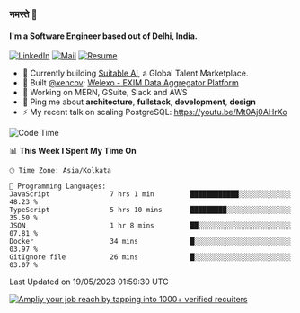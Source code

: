 ### नमस्ते 🙏

#### I'm a Software Engineer based out of Delhi, India.

[![LinkedIn](https://img.shields.io/badge/linkedin-%230077B5.svg)](https://linkedin.com/in/sambhav2612)
[![Mail](https://img.shields.io/badge/gmail-D14836)](mailto:sambhavjain2612@gmail.com)
[![Resume](https://img.shields.io/badge/resume-%23#FFFF00.svg)](https://mega.nz/file/IjA3yaoB#BFfQg1-aKva0piAd_wWs8Hf5dlnYRQ2ZkwtYwNMzBhA)

- 🏢 Currently building [Suitable AI](https://suitable.ai), a Global Talent Marketplace.
- 💅 Built [@xencov](https://github.com/xencov): [Welexo - EXIM Data Aggregator Platform](https://welexo.com)
- 🌱 Working on MERN, GSuite, Slack and AWS
- 💬 Ping me about **architecture**, **fullstack**, **development**, **design**
- ⚡️ My recent talk on scaling PostgreSQL: https://youtu.be/Mt0Aj0AHrXo

<!--START_SECTION:waka-->
![Code Time](http://img.shields.io/badge/Code%20Time-3%2C397%20hrs%2028%20mins-blue)

📊 **This Week I Spent My Time On** 

```text
🕑︎ Time Zone: Asia/Kolkata

💬 Programming Languages: 
JavaScript               7 hrs 1 min         ████████████░░░░░░░░░░░░░   48.23 % 
TypeScript               5 hrs 10 mins       █████████░░░░░░░░░░░░░░░░   35.50 % 
JSON                     1 hr 8 mins         ██░░░░░░░░░░░░░░░░░░░░░░░   07.81 % 
Docker                   34 mins             █░░░░░░░░░░░░░░░░░░░░░░░░   03.97 % 
GitIgnore file           26 mins             █░░░░░░░░░░░░░░░░░░░░░░░░   03.07 % 
```


 Last Updated on 19/05/2023 01:59:30 UTC
<!--END_SECTION:waka-->

[![Ampliy your job reach by tapping into 1000+ verified recuiters](https://user-images.githubusercontent.com/19583619/212717528-45b497fd-e886-4452-90fe-93829667bd63.png)](https://app.suitable.ai/login)

